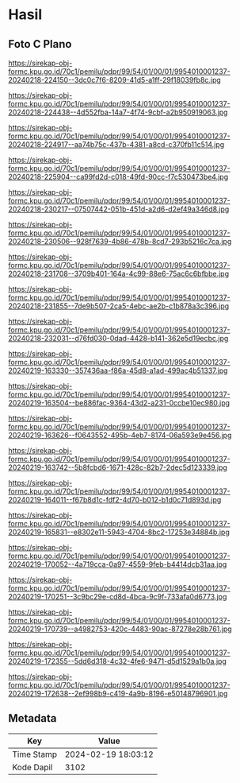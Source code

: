 # Hasil

## Foto C Plano

https://sirekap-obj-formc.kpu.go.id/70c1/pemilu/pdpr/99/54/01/00/01/9954010001237-20240218-224150--3dc0c7f6-8209-41d5-a1ff-29f18039fb8c.jpg

https://sirekap-obj-formc.kpu.go.id/70c1/pemilu/pdpr/99/54/01/00/01/9954010001237-20240218-224438--4d552fba-14a7-4f74-9cbf-a2b950919063.jpg

https://sirekap-obj-formc.kpu.go.id/70c1/pemilu/pdpr/99/54/01/00/01/9954010001237-20240218-224917--aa74b75c-437b-4381-a8cd-c370fb11c514.jpg

https://sirekap-obj-formc.kpu.go.id/70c1/pemilu/pdpr/99/54/01/00/01/9954010001237-20240218-225904--ca99fd2d-c018-49fd-90cc-f7c530473be4.jpg

https://sirekap-obj-formc.kpu.go.id/70c1/pemilu/pdpr/99/54/01/00/01/9954010001237-20240218-230217--07507442-051b-451d-a2d6-d2ef49a346d8.jpg

https://sirekap-obj-formc.kpu.go.id/70c1/pemilu/pdpr/99/54/01/00/01/9954010001237-20240218-230506--928f7639-4b86-478b-8cd7-293b5216c7ca.jpg

https://sirekap-obj-formc.kpu.go.id/70c1/pemilu/pdpr/99/54/01/00/01/9954010001237-20240218-231708--3709b401-164a-4c99-88e6-75ac6c6bfbbe.jpg

https://sirekap-obj-formc.kpu.go.id/70c1/pemilu/pdpr/99/54/01/00/01/9954010001237-20240218-231855--7de9b507-2ca5-4ebc-ae2b-c1b878a3c396.jpg

https://sirekap-obj-formc.kpu.go.id/70c1/pemilu/pdpr/99/54/01/00/01/9954010001237-20240218-232031--d76fd030-0dad-4428-b141-362e5d19ecbc.jpg

https://sirekap-obj-formc.kpu.go.id/70c1/pemilu/pdpr/99/54/01/00/01/9954010001237-20240219-163330--357436aa-f86a-45d8-a1ad-499ac4b51337.jpg

https://sirekap-obj-formc.kpu.go.id/70c1/pemilu/pdpr/99/54/01/00/01/9954010001237-20240219-163504--be886fac-9364-43d2-a231-0ccbe10ec980.jpg

https://sirekap-obj-formc.kpu.go.id/70c1/pemilu/pdpr/99/54/01/00/01/9954010001237-20240219-163626--f0643552-495b-4eb7-8174-06a593e9e456.jpg

https://sirekap-obj-formc.kpu.go.id/70c1/pemilu/pdpr/99/54/01/00/01/9954010001237-20240219-163742--5b8fcbd6-1671-428c-82b7-2dec5d123339.jpg

https://sirekap-obj-formc.kpu.go.id/70c1/pemilu/pdpr/99/54/01/00/01/9954010001237-20240219-164011--f67b8d1c-fdf2-4d70-b012-b1d0c71d893d.jpg

https://sirekap-obj-formc.kpu.go.id/70c1/pemilu/pdpr/99/54/01/00/01/9954010001237-20240219-165831--e8302e11-5943-4704-8bc2-17253e34884b.jpg

https://sirekap-obj-formc.kpu.go.id/70c1/pemilu/pdpr/99/54/01/00/01/9954010001237-20240219-170052--4a719cca-0a97-4559-9feb-b4414dcb31aa.jpg

https://sirekap-obj-formc.kpu.go.id/70c1/pemilu/pdpr/99/54/01/00/01/9954010001237-20240219-170251--3c9bc29e-cd8d-4bca-9c9f-733afa0d6773.jpg

https://sirekap-obj-formc.kpu.go.id/70c1/pemilu/pdpr/99/54/01/00/01/9954010001237-20240219-170739--a4982753-420c-4483-90ac-87278e28b761.jpg

https://sirekap-obj-formc.kpu.go.id/70c1/pemilu/pdpr/99/54/01/00/01/9954010001237-20240219-172355--5dd6d318-4c32-4fe6-9471-d5d1529a1b0a.jpg

https://sirekap-obj-formc.kpu.go.id/70c1/pemilu/pdpr/99/54/01/00/01/9954010001237-20240219-172638--2ef998b9-c419-4a9b-8196-e50148796901.jpg


## Metadata

| Key        | Value               |
| ---------- | ------------------- |
| Time Stamp | 2024-02-19 18:03:12 |
| Kode Dapil | 3102                |



